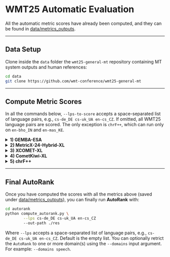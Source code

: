 # WMT25 Automatic Evaluation

All the automatic metric scores have already been computed, and they can be found in [data/metrics_outputs](data/metrics_outputs).

---

## Data Setup

Clone inside the `data` folder the `wmt25-general-mt` repository containing MT system outputs and human references:

```bash
cd data
git clone https://github.com/wmt-conference/wmt25-general-mt
```

---

## Compute Metric Scores

In all the commands below, `--lps-to-score` accepts a space-separated list of language pairs, e.g., `cs-de_DE cs-uk_UA en-cs_CZ`. If omitted, all WMT25 language pairs are scored. The only exception is `chrF++`, which can run only on `en-bho_IN` and `en-mas_KE`.

<details>
<summary><strong>1) GEMBA-ESA</strong></summary>

<br/>

To score with `GEMBA-ESA`, you need to set the required API keys in your environment (Cohere or OpenAI).

<br/>

<details>
<summary><strong>1.1) GEMBA-ESA-CmdA</strong></summary>

```bash
python main.py \
        --translations-path data/wmt25-general-mt/data \
        --testset-path data/wmt25-general-mt/data/wmt25-genmt.jsonl \
        --metric gemba-esa \
        --gemba-model command-a-03-2025 \
        --lps-to-score cs-de_DE cs-uk_UA en-cs_CZ
        --scored-translations-path data/metrics_outputs/GEMBA-ESA-CMDA/outputs.pickle
```

</details>

<details>
<summary><strong>1.2) GEMBA-ESA-GPT-4.1</strong></summary>

```bash
python main.py \
        --translations-path data/wmt25-general-mt/data \
        --testset-path data/wmt25-general-mt/data/wmt25-genmt.jsonl \
        --metric gemba-esa \
        --gemba-model gpt-4.1 \
        --lps-to-score cs-de_DE cs-uk_UA en-cs_CZ
        --scored-translations-path data/metrics_outputs/GEMBA-ESA-GPT4.1/outputs.pickle \
```

</details>

With `GEMBA-ESA`, there is the option of scoring human reference translations for the language pairs where they are available, which are the followoing: `cs-de_DE cs-uk_UA en-ar_EG en-bho_IN en-cs_CZ en-et_EE en-is_IS en-ja_JP en-ko_KR en-mas_KE en-ru_RU en-sr_Cyrl_RS en-uk_UA en-zh_CN ja-zh_CN`. To do this, add the `--score-only-refs` flag to the commands above and set the output pickle filename to `outputs_refA.pickle`.

</details>

<details>
<summary><strong>2) MetricX-24-Hybrid-XL</strong></summary>

After cloning and installing the official MetricX repository, note that the `predict.py` script currently does not support `--batch-size > 1` ([issue #2](https://github.com/google-research/metricx/issues/2)). If you need a batch size greater than 1, clone and install the fork at [prosho-97/metricx](https://github.com/prosho-97/metricx) using the `new_requirements.txt` file.
For language pairs with human reference translations available, [MetricX-24-Hybrid-XL](https://huggingface.co/google/metricx-24-hybrid-xl-v2p6) will score in reference-based mode, otherwise in QE mode.
 
```bash
python main.py \
        --translations-path data/wmt25-general-mt/data
        --testset-path data/wmt25-general-mt/data/wmt25-genmt.jsonl
        --lps-to-score cs-de_DE cs-uk_UA en-cs_CZ
        --metric metricx24-hybrid-xl
        --metricx24-predict-script-path <METRICX predict.py SCRIPT PATH>
        --batch-size 8
        --scored-translations-path data/metrics_outputs/MetricX-24-Hybrid-XL/outputs.pickle
```

</details>

<details>
<summary><strong>3) XCOMET-XL</strong></summary>

As with `MetricX-24-Hybrid-XL` above, for language pairs with human reference translations available, [XCOMET-XL](https://huggingface.co/Unbabel/XCOMET-XL) will score in reference-based mode, otherwise in QE mode.

```bash
python main.py \
        --translations-path data/wmt25-general-mt/data
        --testset-path data/wmt25-general-mt/data/wmt25-genmt.jsonl
        --lps-to-score cs-de_DE cs-uk_UA en-cs_CZ
        --metric xcomet-xl
        --batch-size 8
        --scored-translations-path data/metrics_outputs/XCOMET-XL/outputs.pickle
```

</details>

<details>
<summary><strong>4) CometKiwi-XL</strong></summary>

```bash
python main.py \
        --translations-path data/wmt25-general-mt/data
        --testset-path data/wmt25-general-mt/data/wmt25-genmt.jsonl
        --lps-to-score cs-de_DE cs-uk_UA en-cs_CZ.
        --metric cometkiwi-xl
        --batch-size 8
        --scored-translations-path data/metrics_outputs/CometKiwi-XL/outputs.pickle
```

</details>

<details>
<summary><strong>5) chrF++</strong></summary>

```bash
python main.py \
        --translations-path data/wmt25-general-mt/data
        --testset-path data/wmt25-general-mt/data/wmt25-genmt.jsonl
        --lps-to-score en-bho_IN en-mas_KE
        --metric chrf++
        --scored-translations-path data/metrics_outputs/chrF++/outputs.pickle
```

</details>

---

## Final AutoRank

Once you have computed the scores with all the metrics above (saved under [data/metrics_outputs](data/metrics_outputs)), you can finally run **AutoRank** with:

```bash
cd autorank
python compute_autorank.py \
        --lps cs-de_DE cs-uk_UA en-cs_CZ
        --out-path ./res
```

Where `--lps` accepts a space-separated list of language pairs, e.g., `cs-de_DE cs-uk_UA en-cs_CZ`. Default is the empty list. You can optionally retrict the `AutoRank` to one or more domain(s) using the `--domains` input argument. For example: `--domains speech`.
